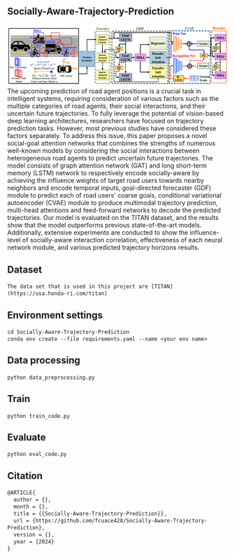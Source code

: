 ## Socially-Aware-Trajectory-Prediction
<div align="center">
<img src="picture/model architecture.png">
</div>
The upcoming prediction of road agent positions is a crucial task in intelligent systems, requiring consideration of various factors such as the multiple categories of road agents, their social interactions, and their uncertain future trajectories. To fully leverage the potential of vision-based deep learning architectures, researchers have focused on trajectory prediction tasks. However, most previous studies have considered these factors separately. To address this issue, this paper proposes a novel social-goal attention networks that combines the strengths of numerous well-known models by considering the social interactions between heterogeneous road agents to predict uncertain future trajectories. The model consists of graph attention network (GAT) and long short-term memory (LSTM) network to respectively encode socially-aware by achieving the influence weights of target road users towards nearby neighbors and encode temporal inputs, goal-directed forecaster (GDF) module to predict each of road users' coarse goals, conditional variational autoencoder (CVAE) module to produce multimodal trajectory prediction, multi-head attentions and feed-forward networks to decode the predicted trajectories. Our model is evaluated on the TITAN dataset, and the results show that the model outperforms previous state-of-the-art models. Additionally, extensive experiments are conducted to show the influence-level of socially-aware interaction correlation, effectiveness of each neural network module, and various predicted trajectory horizons results.

## Dataset
```
The data set that is used in this project are [TITAN](https://usa.honda-ri.com/titan)
```
## Environment settings
```
cd Socially-Aware-Trajectory-Prediction
conda env create --file requirements.yaml --name <your env name>
```
## Data processing
```
python data_preprocessing.py
```
## Train
```
python train_code.py
```
## Evaluate
```
python eval_code.py
```

## Citation
```
@ARTICLE{
  author = {},
  month = {},
  title = {{Socially-Aware-Trajectory-Prediction}},
  url = {https://github.com/fcuace428/Socially-Aware-Trajectory-Prediction},
  version = {},
  year = {2024}
}
```
